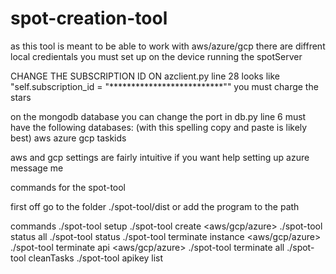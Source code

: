 # spot-creation-tool
as this tool is meant to be able to work with aws/azure/gcp there are diffrent local credientals you must set up on the device running the spotServer

CHANGE THE SUBSCRIPTION ID ON azclient.py line 28 looks like "self.subscription_id = "**************************"" you must charge the stars

on the mongodb database you can change the port in db.py line 6
must have the following databases: (with this spelling copy and paste is likely best) 
aws
azure
gcp
taskids

aws and gcp settings are fairly intuitive if you want help setting up azure message me

commands for the spot-tool

first off go to the folder ./spot-tool/dist or add the program to the path

commands
./spot-tool setup <URL OF SERVICE>
./spot-tool create <aws/gcp/azure> <number of spot vms> <apikey id>
./spot-tool status all
./spot-tool status <taskID>
./spot-tool terminate instance <aws/gcp/azure> <region> <instanceID>
./spot-tool terminate api <aws/gcp/azure> <apikey>
./spot-tool terminate all
./spot-tool cleanTasks
./spot-tool apikey list


